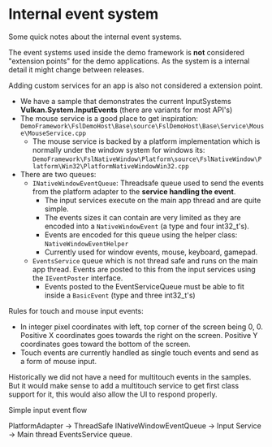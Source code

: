 # Internal event system

Some quick notes about the internal event systems.

The event systems used inside the demo framework is **not** considered "extension points" for the demo applications. As the system is a internal detail it might change between releases.

Adding custom services for an app is also not considered a extension point.


* We have a sample that demonstrates the current InputSystems **Vulkan.System.InputEvents** (there are variants for most API's)
* The mouse service is a good place to get inspiration: ```DemoFramework\FslDemoHost\Base\source\FslDemoHost\Base\Service\Mouse\MouseService.cpp```
  * The mouse service is backed by a platform implementation which is normally under the window system for windows its: ```DemoFramework\FslNativeWindow\Platform\source\FslNativeWindow\Platform\Win32\PlatformNativeWindowWin32.cpp```
* There are two queues:
  * ```INativeWindowEventQueue```: Threadsafe queue used to send the events from the platform adapter to the **service handling the event**.
    * The input services execute on the main app thread and are quite simple.
    * The events sizes it can contain are very limited as they are encoded into a ```NativeWindowEvent``` (a type and four int32_t's).
    * Events are encoded for this queue using the helper class: ```NativeWindowEventHelper```
    * Currently used for window events, mouse, keyboard, gamepad.
  * ```EventsService``` queue which is not thread safe and runs on the main app thread. Events are posted to this from the input services using the ```IEventPoster``` interface.
    * Events posted to the EventServiceQueue must be able to fit inside a ```BasicEvent``` (type and three int32_t's)

Rules for touch and mouse input events:

* In integer pixel coordinates with left, top corner of the screen being 0, 0. Positive X coordinates goes towards the right on the screen. Positive Y coordinates goes toward the bottom of the screen.
* Touch events are currently handled as single touch events and send as a form of mouse input.

Historically we did not have a need for multitouch events in the samples. But it would make sense to add a multitouch service to get first class support for it, this would also allow the UI to respond properly.

Simple input event flow

PlatformAdapter -> ThreadSafe INativeWindowEventQueue -> Input Service -> Main thread EventsService queue.